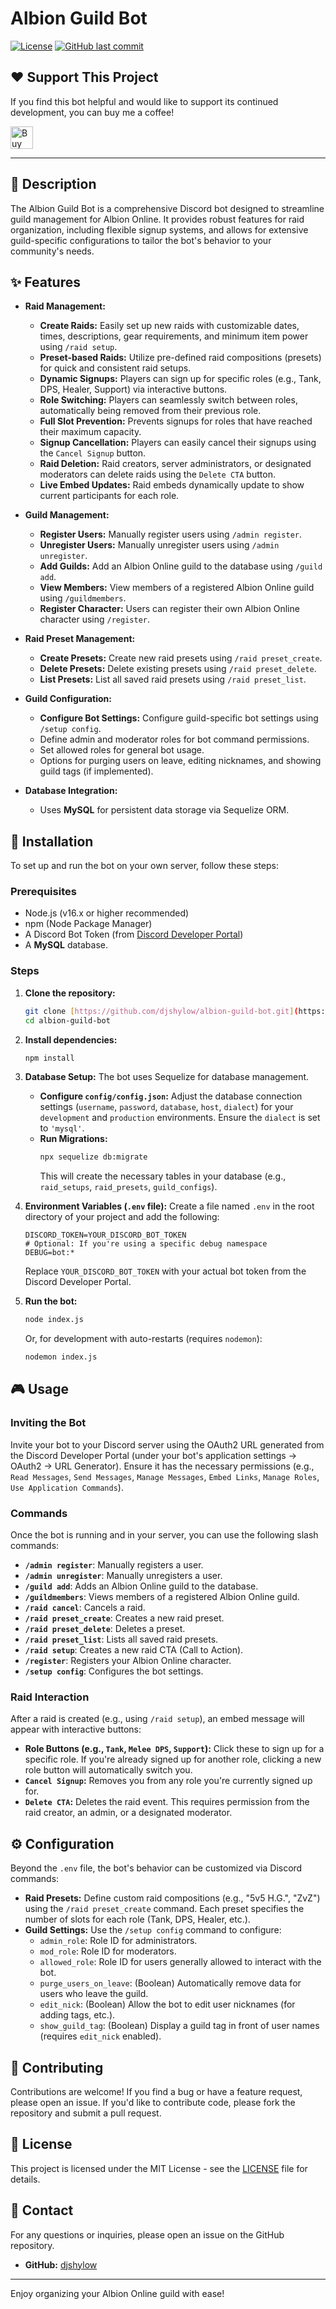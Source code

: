# Albion Guild Bot

[![License](https://img.shields.io/badge/License-MIT-blue.svg)](LICENSE)
[![GitHub last commit](https://img.shields.io/github/last-commit/djshylow/albion-guild-bot)](https://github.com/djshylow/albion-guild-bot/commits/main)

## ❤️ Support This Project

If you find this bot helpful and would like to support its continued development, you can buy me a coffee!

<a href="https://ko-fi.com/djshylow" target="_blank">
  <img src="https://storage.ko-fi.com/cdn/brandasset/kofi_button_dark.png" height="36" alt="Buy Me a Coffee at ko-fi.com" style="border:0px;height:36px;">
</a>

---

## 📝 Description

The Albion Guild Bot is a comprehensive Discord bot designed to streamline guild management for Albion Online. It provides robust features for raid organization, including flexible signup systems, and allows for extensive guild-specific configurations to tailor the bot's behavior to your community's needs.

## ✨ Features

* **Raid Management:**
    * **Create Raids:** Easily set up new raids with customizable dates, times, descriptions, gear requirements, and minimum item power using `/raid setup`.
    * **Preset-based Raids:** Utilize pre-defined raid compositions (presets) for quick and consistent raid setups.
    * **Dynamic Signups:** Players can sign up for specific roles (e.g., Tank, DPS, Healer, Support) via interactive buttons.
    * **Role Switching:** Players can seamlessly switch between roles, automatically being removed from their previous role.
    * **Full Slot Prevention:** Prevents signups for roles that have reached their maximum capacity.
    * **Signup Cancellation:** Players can easily cancel their signups using the `Cancel Signup` button.
    * **Raid Deletion:** Raid creators, server administrators, or designated moderators can delete raids using the `Delete CTA` button.
    * **Live Embed Updates:** Raid embeds dynamically update to show current participants for each role.

* **Guild Management:**
    * **Register Users:** Manually register users using `/admin register`.
    * **Unregister Users:** Manually unregister users using `/admin unregister`.
    * **Add Guilds:** Add an Albion Online guild to the database using `/guild add`.
    * **View Members:** View members of a registered Albion Online guild using `/guildmembers`.
    * **Register Character:** Users can register their own Albion Online character using `/register`.

* **Raid Preset Management:**
    * **Create Presets:** Create new raid presets using `/raid preset_create`.
    * **Delete Presets:** Delete existing presets using `/raid preset_delete`.
    * **List Presets:** List all saved raid presets using `/raid preset_list`.

* **Guild Configuration:**
    * **Configure Bot Settings:** Configure guild-specific bot settings using `/setup config`.
    * Define admin and moderator roles for bot command permissions.
    * Set allowed roles for general bot usage.
    * Options for purging users on leave, editing nicknames, and showing guild tags (if implemented).

* **Database Integration:**
    * Uses **MySQL** for persistent data storage via Sequelize ORM.

## 🚀 Installation

To set up and run the bot on your own server, follow these steps:

### Prerequisites

* Node.js (v16.x or higher recommended)
* npm (Node Package Manager)
* A Discord Bot Token (from [Discord Developer Portal](https://discord.com/developers/applications))
* A **MySQL** database.

### Steps

1.  **Clone the repository:**
    ```bash
    git clone [https://github.com/djshylow/albion-guild-bot.git](https://github.com/djshylow/albion-guild-bot.git)
    cd albion-guild-bot
    ```

2.  **Install dependencies:**
    ```bash
    npm install
    ```

3.  **Database Setup:**
    The bot uses Sequelize for database management.

    * **Configure `config/config.json`:** Adjust the database connection settings (`username`, `password`, `database`, `host`, `dialect`) for your `development` and `production` environments. Ensure the `dialect` is set to `'mysql'`.
    * **Run Migrations:**
        ```bash
        npx sequelize db:migrate
        ```
        This will create the necessary tables in your database (e.g., `raid_setups`, `raid_presets`, `guild_configs`).

4.  **Environment Variables (`.env` file):**
    Create a file named `.env` in the root directory of your project and add the following:

    ```env
    DISCORD_TOKEN=YOUR_DISCORD_BOT_TOKEN
    # Optional: If you're using a specific debug namespace
    DEBUG=bot:*
    ```
    Replace `YOUR_DISCORD_BOT_TOKEN` with your actual bot token from the Discord Developer Portal.

5.  **Run the bot:**
    ```bash
    node index.js
    ```
    Or, for development with auto-restarts (requires `nodemon`):
    ```bash
    nodemon index.js
    ```

## 🎮 Usage

### Inviting the Bot

Invite your bot to your Discord server using the OAuth2 URL generated from the Discord Developer Portal (under your bot's application settings -> OAuth2 -> URL Generator). Ensure it has the necessary permissions (e.g., `Read Messages`, `Send Messages`, `Manage Messages`, `Embed Links`, `Manage Roles`, `Use Application Commands`).

### Commands

Once the bot is running and in your server, you can use the following slash commands:

* **`/admin register`**: Manually registers a user.
* **`/admin unregister`**: Manually unregisters a user.
* **`/guild add`**: Adds an Albion Online guild to the database.
* **`/guildmembers`**: Views members of a registered Albion Online guild.
* **`/raid cancel`**: Cancels a raid.
* **`/raid preset_create`**: Creates a new raid preset.
* **`/raid preset_delete`**: Deletes a preset.
* **`/raid preset_list`**: Lists all saved raid presets.
* **`/raid setup`**: Creates a new raid CTA (Call to Action).
* **`/register`**: Registers your Albion Online character.
* **`/setup config`**: Configures the bot settings.

### Raid Interaction

After a raid is created (e.g., using `/raid setup`), an embed message will appear with interactive buttons:

* **Role Buttons (e.g., `Tank`, `Melee DPS`, `Support`):** Click these to sign up for a specific role. If you're already signed up for another role, clicking a new role button will automatically switch you.
* **`Cancel Signup`:** Removes you from any role you're currently signed up for.
* **`Delete CTA`:** Deletes the raid event. This requires permission from the raid creator, an admin, or a designated moderator.

## ⚙️ Configuration

Beyond the `.env` file, the bot's behavior can be customized via Discord commands:

* **Raid Presets:** Define custom raid compositions (e.g., "5v5 H.G.", "ZvZ") using the `/raid preset_create` command. Each preset specifies the number of slots for each role (Tank, DPS, Healer, etc.).
* **Guild Settings:** Use the `/setup config` command to configure:
    * `admin_role`: Role ID for administrators.
    * `mod_role`: Role ID for moderators.
    * `allowed_role`: Role ID for users generally allowed to interact with the bot.
    * `purge_users_on_leave`: (Boolean) Automatically remove data for users who leave the guild.
    * `edit_nick`: (Boolean) Allow the bot to edit user nicknames (for adding tags, etc.).
    * `show_guild_tag`: (Boolean) Display a guild tag in front of user names (requires `edit_nick` enabled).

## 🤝 Contributing

Contributions are welcome! If you find a bug or have a feature request, please open an issue. If you'd like to contribute code, please fork the repository and submit a pull request.

## 📄 License

This project is licensed under the MIT License - see the [LICENSE](LICENSE) file for details.

## 📧 Contact

For any questions or inquiries, please open an issue on the GitHub repository.

* **GitHub:** [djshylow](https://github.com/djshylow)

---

Enjoy organizing your Albion Online guild with ease!